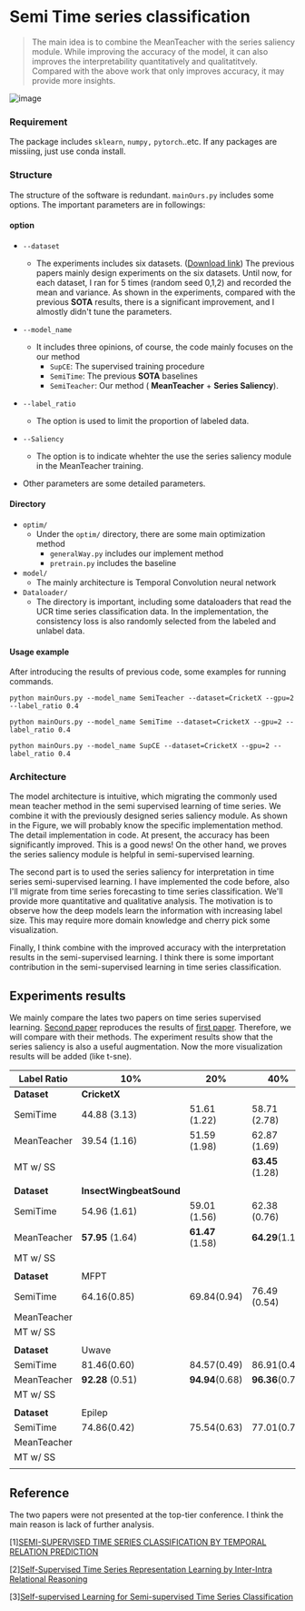 # Semi Time series classification
> The main idea is to combine the MeanTeacher with the series saliency module. While improving the accuracy of the model, it can also improves the interpretability quantitatively and qualitatitvely. Compared with the above work that only improves accuracy, it may provide more insights.

![image](http://i2.tiimg.com/695850/76c3f37c8527973c.png)

### Requirement
The package includes ```sklearn```, ```numpy,``` ```pytorch```..etc. If any packages are missiing, just use conda install.

### Structure
The structure of the software is redundant. ```mainOurs.py``` includes some options. The important parameters are in followings:

#### option
* `--dataset`
    * The experiments includes six datasets. ([Download link](https://cloud.tsinghua.edu.cn/d/b5e6a34ec6f74eb2a3bc/)) The previous papers mainly design experiments on the six datasets. Until now, for each dataset, I ran for 5 times (random seed 0,1,2) and recorded the mean and variance. As shown in the experiments, compared with the previous  **SOTA**  results, there is a significant improvement, and I almostly didn't tune the parameters.

* `--model_name`
    * It includes three opinions, of course, the code mainly focuses on the our method
        * `SupCE`: The supervised training procedure
        * `SemiTime`: The previous  **SOTA**  baselines
        * `SemiTeacher`: Our method ( **MeanTeacher**  +  **Series Saliency**).

* `--label_ratio`
    * The option is used to limit the proportion of labeled data.
* `--Saliency`
    * The option is to indicate whehter the use the series saliency module in the MeanTeacher training.
* Other parameters are some detailed parameters.

#### Directory

* `optim/` 
    * Under the `optim/` directory, there are some main optimization method
        * `generalWay.py` includes our implement method
        * `pretrain.py` includes the baseline
* `model/` 
    * The mainly architecture is Temporal Convolution neural network
* `Dataloader/`
    * The directory is important, including some dataloaders that read the UCR time series classification data. In the implementation, the consistency loss is also randomly selected from the labeled and unlabel data.

#### Usage example
After introducing the results of previous code, some examples for running commands.

```
python mainOurs.py --model_name SemiTeacher --dataset=CricketX --gpu=2 --label_ratio 0.4
```
```
python mainOurs.py --model_name SemiTime --dataset=CricketX --gpu=2 --label_ratio 0.4
```
```
python mainOurs.py --model_name SupCE --dataset=CricketX --gpu=2 --label_ratio 0.4
```

### Architecture

The model architecture is intuitive, which migrating the commonly used mean teacher method in the semi supervised learning of time series. We combine it with the previously designed series saliency module. As shown in the Figure, we will probably know the specific implementation method. The detail implementation in code. At present, the accuracy has been significantly improved. This is a good news! On the other hand, we proves the series saliency module is helpful in semi-supervised learning.

The second part is to used the series saliency for interpretation in time series semi-supervised learning. I have implemented the code before, also I'll migrate from time series forecasting to time series classification. We'll provide more quantitative and qualitative analysis. The motivation is to observe how the deep models learn the information with increasing label size. This may require more domain knowledge and cherry pick some visualization. 

Finally, I think combine with the improved accuracy with the interpretation results in the semi-supervised learning. I think there is some important contribution in the semi-supervised learning in time series classification.

## Experiments results

We mainly compare the lates two papers on time series supervised learning. [Second paper](https://haoyfan.github.io/papers/SemiTime_ICASSP2021.pdf) reproduces the results of [first paper](https://link.springer.com/chapter/10.1007/978-3-030-47426-3_39).
Therefore, we will compare with their methods. The experiment results show that the series saliency is also a useful augmentation. Now the more visualization results will be added (like t-sne).


| Label Ratio       | 10%                           | 20%                    | 40%                   | 100%         |
| ----------------- | ----------------------------- | ---------------------- | --------------------- | ------------ |
| **Dataset** | **CricketX**            |                        |                       |              |
| SemiTime          | 44.88 (3.13)                  | 51.61 (1.22)           | 58.71 (2.78)          | 65.66 (1.58) |
| MeanTeacher       | 39.54 (1.16)                  | 51.59 (1.98)           | 62.87 (1.69)          |              |
| MT w/ SS          |                               |                        | **63.45** (1.28)     |              |
|                   |                               |                        |                       |              |
| **Dataset** | **InsectWingbeatSound** |                        |                       |              |
| SemiTime          | 54.96  (1.61)                 | 59.01 (1.56)           | 62.38 (0.76)          | 66.57 (0.67) |
| MeanTeacher       | **57.95** (1.64)        | **61.47** (1.58) | **64.29**(1.18) |              |
| MT w/ SS          |                               |                        |                       |              |
|                   |                               |                        |                       |              |
| **Dataset** | MFPT                          |                        |                       |              |
| SemiTime          | 64.16(0.85)                   | 69.84(0.94)            | 76.49 (0.54)          | 84.33(0.50)  |
| MeanTeacher       |                               |                        |                       |              |
| MT w/ SS          |                               |                        |                       |              |
|                   |                               |                        |                       |              |
| **Dataset** | Uwave                         |                        |                       |              |
| SemiTime          | 81.46(0.60)                   | 84.57(0.49)            | 86.91(0.47)           | 90.29(0.32)  |
| MeanTeacher       | **92.28** (0.51)        | **94.94**(0.68)  | **96.36**(0.7)  |              |
| MT w/ SS          |                               |                        |                       |              |
|                   |                               |                        |                       |              |
| **Dataset** | Epilep                        |                        |                       |              |
| SemiTime          | 74.86(0.42)                   | 75.54(0.63)            | 77.01(0.79)           | 79.26(1.20)  |
| MeanTeacher       |                               |                        |                       |              |
| MT w/ SS          |                               |                        |                       |              |
|                   |                               |                        |                       |              |


## Reference
The two papers were not presented at the top-tier conference. I think the main reason is lack of further analysis.

[1][SEMI-SUPERVISED TIME SERIES CLASSIFICATION BY TEMPORAL RELATION PREDICTION](https://haoyfan.github.io/papers/SemiTime_ICASSP2021.pdf)

[2][Self-Supervised Time Series Representation Learning by Inter-Intra Relational Reasoning](https://openreview.net/pdf?id=qFQTP00Q0kp)

[3][Self-supervised Learning for Semi-supervised Time Series Classification](https://link.springer.com/chapter/10.1007/978-3-030-47426-3_39)



